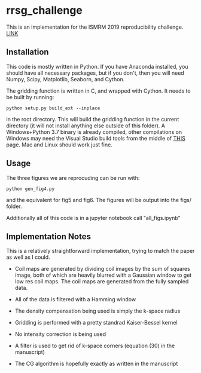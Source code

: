 # rrsg_challenge

This is an implementation for the ISMRM 2019 reproducibility challenge. [LINK](https://blog.ismrm.org/2019/04/02/ismrm-reproducible-research-study-group-2019-reproduce-a-seminal-paper-initiative/) 

## Installation

This code is mostly written in Python.  If you have Anaconda installed, you should have all necessary packages, but if you don't, then you will need Numpy, Scipy, Matplotlib, Seaborn, and Cython.  

The gridding function is written in C, and wrapped with Cython.  It needs to be built by running:

```
python setup.py build_ext --inplace
```

in the root directory.  This will build the gridding function in the current directory (it will not install anything else outside of this folder).  A Windows+Python 3.7 binary is already compiled, other compilations on Windows may need the Visual Studio build tools from the middle of [THIS](https://visualstudio.microsoft.com/downloads/) page.  Mac and Linux should work just fine.

## Usage

The three figures we are reprocuding can be run with:
```
python gen_fig4.py
```
and the equivalent for fig5 and fig6.  The figures will be output into the figs/ folder.

Additionally all of this code is in a jupyter notebook call "all_figs.ipynb"

## Implementation Notes

This is a relatively straightforward implementation, trying to match the paper as well as I could.

- Coil maps are generated by dividing coil images by the sum of squares image, both of which are heavily blurred with a Gaussian window to get low res coil maps.  The coil maps are generated from the fully sampled data.

- All of the data is filtered with a Hamming window

- The density compensation being used is simply the k-space radius

- Gridding is performed with a pretty standrad Kaiser-Bessel kernel

- No intensity correction is being used

- A filter is used to get rid of k-space corners (equation (30) in the manuscript)

- The CG algorithm is hopefully exactly as written in the manuscript


